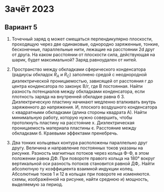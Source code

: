 # Зачёт 2023  
## Вариант 5  
1. Точечный заряд q может смещаться перпендикулярно плоскости, проходящую через две одинаковые, однородно заряженные, тонкие, бесконечные, параллельные нити, лежащие на расстоянии 2d друг от друга. На каком расстоянии от плоскости сила, действующая на шарик, будет максимальной? Заряд равноудален от нитей.

2. Пространство между обкладками сферического конденсатора (радиусы обкладок $R_A$ и $R_C$) заполнено средой с неоднородной диэлектрической проницаемостью, зависящей от расстояния г до центра конденсатора по законує В/г, где В постоянная. Найти разность потенциалов между обкладками конденсатора, если плотность заряда на внутренней обкладке равна б 3. Диэлектрическую пластину начинают медленно вталкивать внутрь заряженного до напряжения. И, плоского воздушного конденсатора с квадратными обкладками (длина стороны квадрата А). Найти минимальную работу, которую нужно совершить, чтобы протолкнуть пластину на расстояние х. Диэлектрическая проницаемость материала пластины є. Расстояние между обкладками б. Краевыми эффектами пренебречь.

4. Два тонких кольцевых контура расположены параллельно друг другу. Величина и направление постоянных токов указаны на рисунке. Разность магнитных потоков через кольца Ф-Ф, в этом положении равна ДФ. При повороте правого кольца на 180° вокруг вертикальной оси разность потоков становится равной ДФ,. Найти абсолютную ту коэффициента взаимной индукции колец. Абсолютные токов 1 и 12 в кольцах при повороте не изменяются. схемы, изображённой на рисунке, найти среднюю и) мощность, выделяемую за период.
